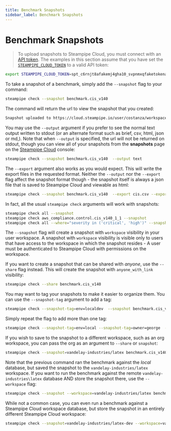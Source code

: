 ```yaml
---
title: Benchmark Snapshots
sidebar_label: Benchmark Snapshots
---
```


# Benchmark Snapshots

> To upload snapshots to Steampipe Cloud, you must connect with an [API token](/docs/cloud/profile#api-tokens).  The examples in this section assume that you have set the [`STEAMPIPE_CLOUD_TOKEN`](reference/env-vars/steampipe_cloud_token) to a valid API token:
```bash
export STEAMPIPE_CLOUD_TOKEN=spt_c6rnjt8afakemj4gha10_svpnmxqfaketokenad431k
```

To take a snapshot of a benchmark, simply add the `--snapshot` flag to your command:

```bash
steampipe check --snapshot benchmark.cis_v140 
```
The command will return the url to view the snapshot that you created:
```bash
Snapshot uploaded to https://cloud.steampipe.io/user/costanza/workspace/vandelay/snapshot/snap_abcdefghij0123456789_asdfghjklqwertyuiopzxcvbn
```

You may use the `--output` argument if you prefer to see the normal text output written to stdout (or an alternate format such as brief, csv, html, json or md,).  Note that when `--output` is specified, the url will not be returned on stdout, though you can view all of your snapshots from the **snapshots** page on the [Steampipe Cloud](/docs/cloud/overview) console:

```bash
steampipe check --snapshot benchmark.cis_v140  --output text
```

The `--export` argument also works as you would expect.  This will write the export files in the requested format. Neither the `--output` nor the `--export` flag affect the snapshot format though - the snapshot itself is always a json file that is saved to Steampipe Cloud and viewable as html:

```bash
steampipe check --snapshot benchmark.cis_v140  --export cis.csv --export cis.json
```

In fact, all the usual `steampipe check` arguments will work with snapshots:
```bash
steampipe check all --snapshot
steampipe check aws_compliance.control.cis_v140_1_1 --snapshot
steampipe check all --where="severity in ('critical', 'high')" --snapshot
```

The `--snapshot` flag will create a snapshot with `workspace` visibility in your user workspace. A snapshot with `workspace` visibility is visible only to users that have access to the workspace in which the snapshot resides - A user must be authenticated to Steampipe Cloud with permissions on the workspace.

If you want to create a snapshot that can be shared with *anyone*, use the `--share` flag instead. This will create the snapshot with `anyone_with_link` visibility:

```bash
steampipe check --share benchmark.cis_v140 
```

You may want to tag your snapshots to make it easier to organize them.  You can use the `--snapshot-tag` argument to add a tag:

```bash
steampipe check --snapshot-tag=env=localdev  --snapshot benchmark.cis_v140 
```

Simply repeat the flag to add more than one tag:
```bash
steampipe check --snapshot-tag=env=local --snapshot-tag=owner=george  --snapshot benchmark.cis_v140 
```


If you wish to save to the snapshot to a different workspace, such as an org workspace, you can pass the org as an argument to `--share` or `snapshot`:

```bash
steampipe check --snapshot=vandelay-industries/latex benchmark.cis_v140 
```

Note that the previous command ran the benchmark against the *local* database, but saved the snapshot to the `vandelay-industries/latex` workspace.  If you want to run the benchmark against the remote `vandelay-industries\latex` database AND store the snapshot there, use the `--workspace` flag:
```bash
steampipe check --snapshot --workspace=vandelay-industries/latex benchmark.cis_v140 
```

While not a common case, you can even run a benchmark against a Steampipe Cloud workspace database, but store the snapshot in an entirely different Steampipe Cloud workspace:
```bash
steampipe check --snapshot=vandelay-industries/latex-dev --workspace=vandelay-industries/latex-prod benchmark.cis_v140 
```